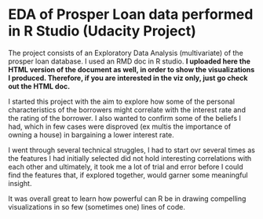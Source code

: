 # EDA of Prosper Loan data performed in R Studio (Udacity Project)

The project consists of an Exploratory Data Analysis (multivariate) of the prosper loan database. I used an RMD doc in R studio.
**I uploaded here the HTML version of the document as well, in order to show the visualizations I produced.
Therefore, if you are interested in the viz only, just go check out the HTML doc.**

I started this project with the aim to explore how some of the personal characteristics of the borrowers might correlate with the interest rate and the rating of the borrower. I also wanted to confirm some of the beliefs I had, which in few cases were disproved (ex multis the importance of owning a house) in bargaining a lower interest rate.

I went through several technical struggles, I had to start ovr several times as the features I had initially selected did not hold interesting correlations with each other and ultimately, it took me a lot of trial and error before I could find the features that, if explored together, would garner some meaningful insight.

It was overall great to learn how powerful can R be in drawing compelling visualizations in so few (sometimes one) lines of code.
